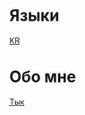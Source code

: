# Языки
[KR](https://github.com/Sij1n/KR-QA-Portfilo)
# Обо мне

[Тык](https://github.com/Sij1n/QA-Portfolio/blob/main/README.md#%D0%BE%D0%B1%D0%BE-%D0%BC%D0%BD%D0%B5)
